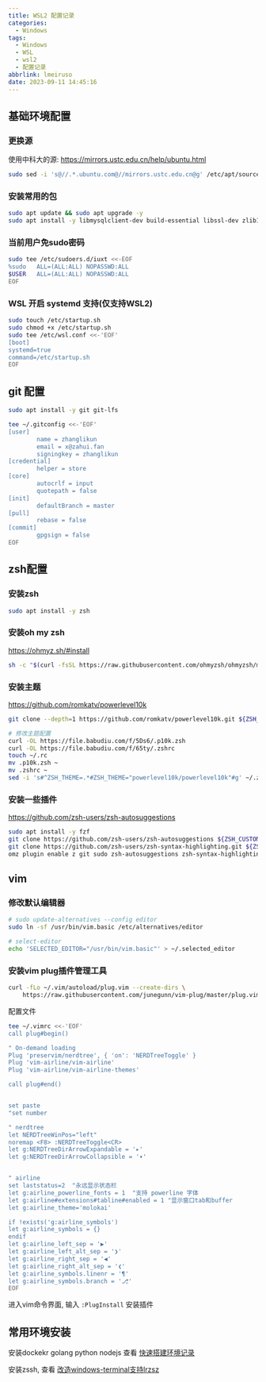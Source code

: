 ```yaml
---
title: WSL2 配置记录
categories:
  - Windows
tags:
  - Windows
  - WSL
  - wsl2
  - 配置记录
abbrlink: lmeiruso
date: 2023-09-11 14:45:16
---
```


## 基础环境配置

### 更换源

使用中科大的源: <https://mirrors.ustc.edu.cn/help/ubuntu.html>

```bash
sudo sed -i 's@//.*.ubuntu.com@//mirrors.ustc.edu.cn@g' /etc/apt/sources.list
```

### 安装常用的包

```bash
sudo apt update && sudo apt upgrade -y
sudo apt install -y libmysqlclient-dev build-essential libssl-dev zlib1g-dev libbz2-dev libreadline-dev libsqlite3-dev libncursesw5-dev xz-utils tk-dev libxml2-dev libxmlsec1-dev libffi-dev liblzma-dev lrzsz
```


### 当前用户免sudo密码

```bash
sudo tee /etc/sudoers.d/iuxt <<-EOF
%sudo   ALL=(ALL:ALL) NOPASSWD:ALL
$USER   ALL=(ALL:ALL) NOPASSWD:ALL
EOF
```

### WSL 开启 systemd 支持(仅支持WSL2)

```bash
sudo touch /etc/startup.sh
sudo chmod +x /etc/startup.sh
sudo tee /etc/wsl.conf <<-'EOF'
[boot]
systemd=true
command=/etc/startup.sh
EOF
```

## git 配置

```bash
sudo apt install -y git git-lfs
```


```bash
tee ~/.gitconfig <<-'EOF'
[user]
        name = zhanglikun
        email = x@zahui.fan
        signingkey = zhanglikun
[credential]
        helper = store
[core]
        autocrlf = input
        quotepath = false
[init]
        defaultBranch = master
[pull]
        rebase = false
[commit]
        gpgsign = false
EOF
```


## zsh配置

### 安装zsh

```bash
sudo apt install -y zsh
```

### 安装oh my zsh

<https://ohmyz.sh/#install>

```bash
sh -c "$(curl -fsSL https://raw.githubusercontent.com/ohmyzsh/ohmyzsh/master/tools/install.sh)"
```

### 安装主题

<https://github.com/romkatv/powerlevel10k>

```bash
git clone --depth=1 https://github.com/romkatv/powerlevel10k.git ${ZSH_CUSTOM:-$HOME/.oh-my-zsh/custom}/themes/powerlevel10k

# 修改主题配置
curl -OL https://file.babudiu.com/f/5Ds6/.p10k.zsh
curl -OL https://file.babudiu.com/f/65ty/.zshrc
touch ~/.rc
mv .p10k.zsh ~
mv .zshrc ~
sed -i 's#^ZSH_THEME=.*#ZSH_THEME="powerlevel10k/powerlevel10k"#g' ~/.zshrc
```


### 安装一些插件

<https://github.com/zsh-users/zsh-autosuggestions>

```bash
sudo apt install -y fzf
git clone https://github.com/zsh-users/zsh-autosuggestions ${ZSH_CUSTOM:-~/.oh-my-zsh/custom}/plugins/zsh-autosuggestions
git clone https://github.com/zsh-users/zsh-syntax-highlighting.git ${ZSH_CUSTOM:-~/.oh-my-zsh/custom}/plugins/zsh-syntax-highlighting
omz plugin enable z git sudo zsh-autosuggestions zsh-syntax-highlighting fzf
```

## vim

### 修改默认编辑器

```bash
# sudo update-alternatives --config editor
sudo ln -sf /usr/bin/vim.basic /etc/alternatives/editor

# select-editor
echo 'SELECTED_EDITOR="/usr/bin/vim.basic"' > ~/.selected_editor
```

### 安装vim plug插件管理工具

```bash
curl -fLo ~/.vim/autoload/plug.vim --create-dirs \
    https://raw.githubusercontent.com/junegunn/vim-plug/master/plug.vim
```

配置文件

```bash
tee ~/.vimrc <<-'EOF'
call plug#begin()

" On-demand loading
Plug 'preservim/nerdtree', { 'on': 'NERDTreeToggle' }
Plug 'vim-airline/vim-airline'
Plug 'vim-airline/vim-airline-themes'

call plug#end()


set paste
"set number

" nerdtree
let NERDTreeWinPos="left"
noremap <F8> :NERDTreeToggle<CR>
let g:NERDTreeDirArrowExpandable = '▸'
let g:NERDTreeDirArrowCollapsible = '▾'


" airline
set laststatus=2  "永远显示状态栏
let g:airline_powerline_fonts = 1  "支持 powerline 字体
let g:airline#extensions#tabline#enabled = 1 "显示窗口tab和buffer
let g:airline_theme='molokai'

if !exists('g:airline_symbols')
let g:airline_symbols = {}
endif
let g:airline_left_sep = '▶'
let g:airline_left_alt_sep = '❯'
let g:airline_right_sep = '◀'
let g:airline_right_alt_sep = '❮'
let g:airline_symbols.linenr = '¶'
let g:airline_symbols.branch = '⎇'
EOF
```

进入vim命令界面, 输入 `:PlugInstall` 安装插件

## 常用环境安装

安装dockekr golang python nodejs 查看 [快速搭建环境记录](/posts/5e168f7e)

安装zssh, 查看 [改造windows-terminal支持lrzsz](/posts/e48170f8)